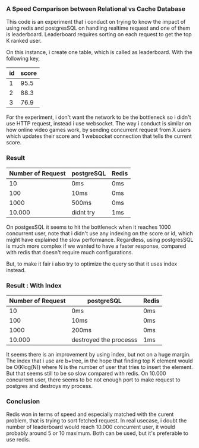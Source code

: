 ### A Speed Comparison between Relational vs Cache Database

This code is an experiment that i conduct on trying to know the impact of using redis and postgresSQL on handling realtime request and one of them is leaderboard. Leaderboard requires sorting on each request to get the top K ranked user.

On this instance, i create one table, which is called as leaderboard. With the following key, 

| id  | score |
| --- | ----- |
| 1   | 95.5  |
| 2   | 88.3  |
| 3   | 76.9  |

For the experiment, i don't want the network to be the bottleneck so i didn't use HTTP request, instead i use websocket. The way i conduct is similar on how online video games work, by sending concurrent request from X users which updates their score and 1 websocket connection that tells the current score. 

### Result

|Number of Request| postgreSQL  | Redis |
|---  | --- | ----- |
|10| 0ms   | 0ms  |
|100| 10ms  | 0ms  |
|1000| 500ms  | 0ms  |
|10.000| didnt try| 1ms  |

On postgesSQL it seems to hit the bottleneck when it reaches 1000 concurrent user, note that i didn't use any indexing on the score or id, which might have explained the slow performance. Regardless, using postgresSQL is much more complex if we wanted to have a faster response, compared with redis that doesn't require much configurations.

But, to make it fair i also try to optimize the query so that it uses index instead. 

### Result  : With Index

|Number of Request| postgreSQL  | Redis |
|---  | --- | ----- |
|10| 0ms   | 0ms  |
|100| 10ms  | 0ms  |
|1000| 200ms  | 0ms  |
|10.000| destroyed the processs| 1ms  |

It seems there is an improvement by using index, but not on a huge margin. The index that i use are b+tree, in the hope that finding top K element would be O(Klog(N)) where N is the number of user that tries to insert the element. But that seems still to be so slow compared with redis. On 10.000 concurrent user, there seems to be not enough port to make request to postgres and destroys my process.

### Conclusion

Redis won in terms of speed and especially matched with the curent problem, that is trying to sort fetched request. In real usecase, i doubt the number of leaderboard would reach 10.000 concurrent user, it would probably around 5 or 10 maximum. Both can be used, but it's preferable to use redis.